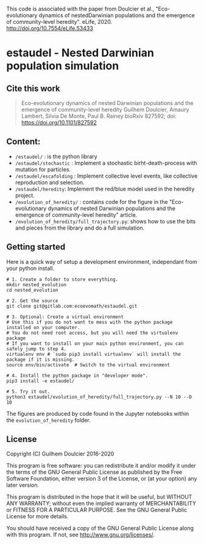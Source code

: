 
This code is associated with the paper from Doulcier et al., "Eco-evolutionary dynamics of nestedDarwinian populations and the emergence of community-level heredity". eLife, 2020. http://doi.org/10.7554/eLife.53433

# estaudel - Nested Darwinian population simulation

## Cite this work

> Eco-evolutionary dynamics of nested Darwinian populations and the emergence of  community-level heredity
> Guilhem Doulcier, Amaury Lambert, Silvia De Monte, Paul B. Rainey
> bioRxiv 827592; doi: https://doi.org/10.1101/827592

## Content:

- `/estaudel/` : is the python library
- `/estaudel/stochastic` : Implement a stochastic birht-death-process with mutation for particles.
- `/estaudel/escafolding` : Implement collective level events, like collective reproduction and selection.
- `/estaudel/heredity`: Implement the red/blue model used in the heredity project.
- `/evolution_of_heredity/` : contains code for the figure in the
  "Eco-evolutionary dynamics of nested Darwinian populations and the
emergence of community-level heredity" article.
- `/evolution_of_heredity/full_trajectory.py`: shows how to use the bits
  and pieces from the library and do a full simulation.

## Getting started

Here is a quick way of setup a development environment, independant from your python install.

```
# 1. Create a folder to store everything.
mkdir nested_evolution
cd nested_evolution

# 2. Get the source
git clone git@gitlab.com:ecoevomath/estaudel.git

# 3. Optional: Create a virtual environment
# Use this if you do not want to mess with the python package installed on your computer.
# You do not need root access, but you will need the virtualenv package
# If you want to install on your main python environment, you can safely jump to step 4.
virtualenv env # `sudo pip3 install virtualenv` will install the package if it is missing.
source env/bin/activate  # Switch to the virtual environment

# 4. Install the python package in "developer mode".
pip3 install -e estaudel/

# 5. Try it out.
python3 estaudel/evolution_of_heredity/full_trajectory.py --N 10 --D 10
```

The figures are produced by code found in the Jupyter notebooks within
the `evolution_of_heredity` folder.

## License

Copyright (C) Guilhem Doulcier 2016-2020

This program is free software: you can redistribute it and/or modify
it under the terms of the GNU General Public License as published by
the Free Software Foundation, either version 3 of the License, or
(at your option) any later version.

This program is distributed in the hope that it will be useful, but
WITHOUT ANY WARRANTY; without even the implied warranty of
MERCHANTABILITY or FITNESS FOR A PARTICULAR PURPOSE.  See the GNU
General Public License for more details.

You should have received a copy of the GNU General Public License
along with this program.  If not, see <http://www.gnu.org/licenses/>.
